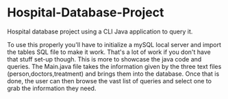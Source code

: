 # Hospital-Database-Project
Hospital database project using a CLI Java application to query it.

To use this properly you'll have to initialize a mySQL local server and import the tables SQL file to make it work. That's a lot of work if you don't have that stuff set-up though. This is more to showcase the java code and queries.  The Main.java file takes the information given by the three text files (person,doctors,treatment) and brings them into the database. Once that is done, the user can then browse the vast list of queries and select one to grab the information they need.
